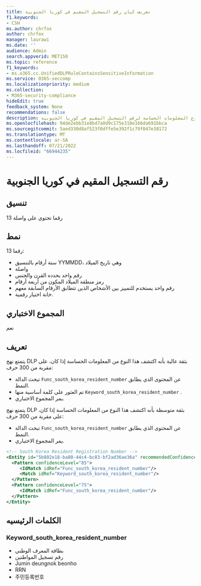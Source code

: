 ```yaml
---
title: تعريف كيان رقم التسجيل المقيم في كوريا الجنوبية
f1.keywords:
- CSH
ms.author: chrfox
author: chrfox
manager: laurawi
ms.date: ''
audience: Admin
search.appverid: MET150
ms.topic: reference
f1_keywords:
- ms.o365.cc.UnifiedDLPRuleContainsSensitiveInformation
ms.service: O365-seccomp
ms.localizationpriority: medium
ms.collection:
- M365-security-compliance
hideEdit: true
feedback_system: None
recommendations: false
description: تعريف كيان نوع المعلومات الحساسة لرقم التسجيل المقيم في كوريا الجنوبية.
ms.openlocfilehash: 94de2ebb31e8bd7a0d9c175e318e166da691bbca
ms.sourcegitcommit: 5aed330d8af523f0dffe5e392f1c79f047e38172
ms.translationtype: MT
ms.contentlocale: ar-SA
ms.lasthandoff: 07/21/2022
ms.locfileid: "66944235"
---
```

# <a name="south-korea-resident-registration-number"></a>رقم التسجيل المقيم في كوريا الجنوبية

## <a name="format"></a>تنسيق

13 رقما تحتوي على واصلة

## <a name="pattern"></a>نمط

13 رقما:

- ستة أرقام بالتنسيق YYMMDD، وهي تاريخ الميلاد
- واصلة
- رقم واحد يحدده القرن والجنس
- رمز منطقة الميلاد المكون من أربعة أرقام
- رقم واحد يستخدم للتمييز بين الأشخاص الذين تتطابق الأرقام السابقة معهم
- خانة اختيار رقمية.

## <a name="checksum"></a>المجموع الاختباري

نعم

## <a name="definition"></a>تعريف

يتمتع نهج DLP بثقة عالية بأنه اكتشف هذا النوع من المعلومات الحساسة إذا كان، على مقربة من 300 حرف:

- تبحث الدالة `Func_south_korea_resident_number` عن المحتوى الذي يطابق النمط.
- تم العثور على كلمة أساسية منها `Keyword_south_korea_resident_number` .
- يمر المجموع الاختباري.

يتمتع نهج DLP بثقة متوسطة بأنه اكتشف هذا النوع من المعلومات الحساسة إذا كان، على مقربة من 300 حرف:

- تبحث الدالة `Func_south_korea_resident_number` عن المحتوى الذي يطابق النمط.
- يمر المجموع الاختباري.

```xml
<!-- South Korea Resident Registration Number -->
<Entity id="5b802e18-ba80-44c4-bc83-bf2ad36ae36a" recommendedConfidence="85" patternsProximity="300">
  <Pattern confidenceLevel="85">
     <IdMatch idRef="Func_south_korea_resident_number"/>
     <Match idRef="Keyword_south_korea_resident_number"/>
  </Pattern>
  <Pattern confidenceLevel="75">
     <IdMatch idRef="Func_south_korea_resident_number"/>
  </Pattern>
</Entity>
```

## <a name="keywords"></a>الكلمات الرئيسيه

### <a name="keyword_south_korea_resident_number"></a>Keyword_south_korea_resident_number

- بطاقة المعرف الوطني
- رقم تسجيل المواطنين
- Jumin deungnok beonho
- RRN
- 주민등록번호